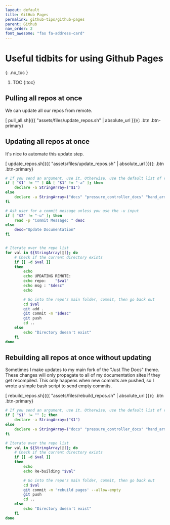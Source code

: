 ```yaml
---
layout: default
title: GitHub Pages
permalink: github-tips/github-pages
parent: Github
nav_order: 2
font_awesome: "fas fa-address-card"
---
```



# <i class="{{ page.font_awesome }}"></i> Useful tidbits for using Github Pages
{: .no_toc }


1. TOC
{:toc}


## Pulling all repos at once

We can update all our repos from remote. 

[<i class="fas fa-file-alt"></i> pull_all.sh]({{ "assets/files/update_repos.sh" | absolute_url }}){: .btn .btn-primary}



## Updating all repos at once

It's nice to automate this update step. 

[<i class="fas fa-file-alt"></i> update_repos.sh]({{ "assets/files/update_repos.sh" | absolute_url }}){: .btn .btn-primary}

```bash
# If you send an argument, use it. Otherwise, use the default list of repos
if [ "$1" != "" ] && [ "$1" != "-a" ]; then
    declare -a StringArray=("$1")
else
    declare -a StringArray=("docs" "pressure_controller_docs" "hand_arm_cbt_docs")
fi

# Ask user for a commit message unless you use the -u input
if [ "$2" != "-u" ]; then
    read -p "Commit Message: " desc
else
    desc="Update Documentation"
fi


# Iterate over the repo list
for val in ${StringArray[@]}; do
	# Check if the current directory exists
	if [[ -d $val ]]
	then
		echo 
		echo UPDATING REMOTE:
		echo repo:    "$val"
		echo msg : "$desc"
		echo 

		# Go into the repo's main folder, commit, then go back out
		cd $val
		git add .
		git commit -m "$desc"
		git push
		cd ..
	else
		echo "Directory doesn't exist"
	fi  
done
```




## Rebuilding all repos at once without updating
Sometimes I make updates to my main fork of the "Just The Docs" theme. These changes will only propagate to all of my documentation sites if they get recompiled. This only happens when new commits are pushed, so I wrote a simple bash script to send empty commits.

[<i class="fas fa-file-alt"></i> rebuild_repos.sh]({{ "assets/files/rebuild_repos.sh" | absolute_url }}){: .btn .btn-primary}

```bash
# If you send an argument, use it. Otherwise, use the default list of repos
if [ "$1" != "" ]; then
    declare -a StringArray=("$1")
else
    declare -a StringArray=("docs" "pressure_controller_docs" "hand_arm_cbt_docs")
fi

# Iterate over the repo list
for val in ${StringArray[@]}; do
	# Check if the current directory exists
	if [[ -d $val ]]
	then
		echo 
		echo Re-building "$val"

		# Go into the repo's main folder, commit, then go back out
		cd $val
		git commit -m 'rebuild pages' --allow-empty
		git push
		cd ..
	else
		echo "Directory doesn't exist"
	fi  
done
```


